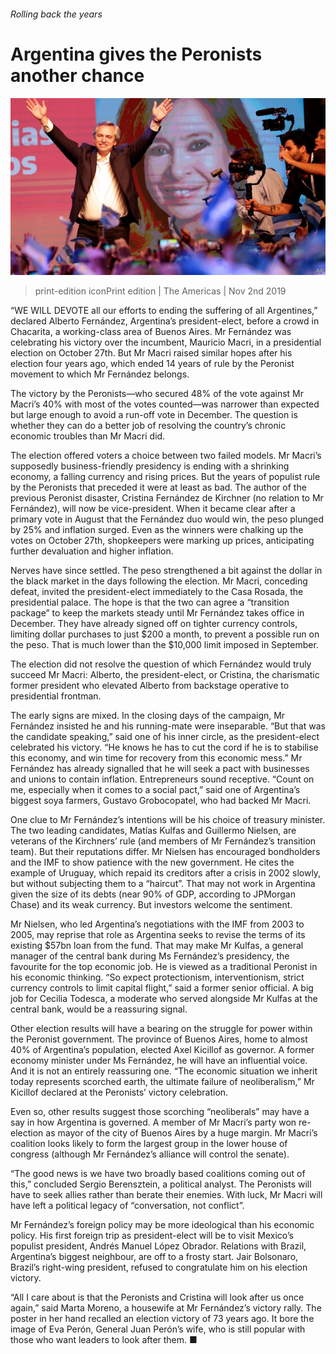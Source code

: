 ###### Rolling back the years

# Argentina gives the Peronists another chance 

![image](images/20191102_AMP001_0.jpg) 

> print-edition iconPrint edition | The Americas | Nov 2nd 2019 

“WE WILL DEVOTE all our efforts to ending the suffering of all Argentines,” declared Alberto Fernández, Argentina’s president-elect, before a crowd in Chacarita, a working-class area of Buenos Aires. Mr Fernández was celebrating his victory over the incumbent, Mauricio Macri, in a presidential election on October 27th. But Mr Macri raised similar hopes after his election four years ago, which ended 14 years of rule by the Peronist movement to which Mr Fernández belongs. 

The victory by the Peronists—who secured 48% of the vote against Mr Macri’s 40% with most of the votes counted—was narrower than expected but large enough to avoid a run-off vote in December. The question is whether they can do a better job of resolving the country’s chronic economic troubles than Mr Macri did. 

The election offered voters a choice between two failed models. Mr Macri’s supposedly business-friendly presidency is ending with a shrinking economy, a falling currency and rising prices. But the years of populist rule by the Peronists that preceded it were at least as bad. The author of the previous Peronist disaster, Cristina Fernández de Kirchner (no relation to Mr Fernández), will now be vice-president. When it became clear after a primary vote in August that the Fernández duo would win, the peso plunged by 25% and inflation surged. Even as the winners were chalking up the votes on October 27th, shopkeepers were marking up prices, anticipating further devaluation and higher inflation. 

Nerves have since settled. The peso strengthened a bit against the dollar in the black market in the days following the election. Mr Macri, conceding defeat, invited the president-elect immediately to the Casa Rosada, the presidential palace. The hope is that the two can agree a “transition package” to keep the markets steady until Mr Fernández takes office in December. They have already signed off on tighter currency controls, limiting dollar purchases to just $200 a month, to prevent a possible run on the peso. That is much lower than the $10,000 limit imposed in September. 

The election did not resolve the question of which Fernández would truly succeed Mr Macri: Alberto, the president-elect, or Cristina, the charismatic former president who elevated Alberto from backstage operative to presidential frontman. 

The early signs are mixed. In the closing days of the campaign, Mr Fernández insisted he and his running-mate were inseparable. “But that was the candidate speaking,” said one of his inner circle, as the president-elect celebrated his victory. “He knows he has to cut the cord if he is to stabilise this economy, and win time for recovery from this economic mess.” Mr Fernández has already signalled that he will seek a pact with businesses and unions to contain inflation. Entrepreneurs sound receptive. “Count on me, especially when it comes to a social pact,” said one of Argentina’s biggest soya farmers, Gustavo Grobocopatel, who had backed Mr Macri. 

One clue to Mr Fernández’s intentions will be his choice of treasury minister. The two leading candidates, Matías Kulfas and Guillermo Nielsen, are veterans of the Kirchners’ rule (and members of Mr Fernández’s transition team). But their reputations differ. Mr Nielsen has encouraged bondholders and the IMF to show patience with the new government. He cites the example of Uruguay, which repaid its creditors after a crisis in 2002 slowly, but without subjecting them to a “haircut”. That may not work in Argentina given the size of its debts (near 90% of GDP, according to JPMorgan Chase) and its weak currency. But investors welcome the sentiment.  

Mr Nielsen, who led Argentina’s negotiations with the IMF from 2003 to 2005, may reprise that role as Argentina seeks to revise the terms of its existing $57bn loan from the fund. That may make Mr Kulfas, a general manager of the central bank during Ms Fernández’s presidency, the favourite for the top economic job. He is viewed as a traditional Peronist in his economic thinking. “So expect protectionism, interventionism, strict currency controls to limit capital flight,” said a former senior official. A big job for Cecilia Todesca, a moderate who served alongside Mr Kulfas at the central bank, would be a reassuring signal. 

Other election results will have a bearing on the struggle for power within the Peronist government. The province of Buenos Aires, home to almost 40% of Argentina’s population, elected Axel Kicillof as governor. A former economy minister under Ms Fernández, he will have an influential voice. And it is not an entirely reassuring one. “The economic situation we inherit today represents scorched earth, the ultimate failure of neoliberalism,” Mr Kicillof declared at the Peronists’ victory celebration. 

Even so, other results suggest those scorching “neoliberals” may have a say in how Argentina is governed. A member of Mr Macri’s party won re-election as mayor of the city of Buenos Aires by a huge margin. Mr Macri’s coalition looks likely to form the largest group in the lower house of congress (although Mr Fernández’s alliance will control the senate). 

“The good news is we have two broadly based coalitions coming out of this,” concluded Sergio Berensztein, a political analyst. The Peronists will have to seek allies rather than berate their enemies. With luck, Mr Macri will have left a political legacy of “conversation, not conflict”.  

Mr Fernández’s foreign policy may be more ideological than his economic policy. His first foreign trip as president-elect will be to visit Mexico’s populist president, Andrés Manuel López Obrador. Relations with Brazil, Argentina’s biggest neighbour, are off to a frosty start. Jair Bolsonaro, Brazil’s right-wing president, refused to congratulate him on his election victory. 

“All I care about is that the Peronists and Cristina will look after us once again,” said Marta Moreno, a housewife at Mr Fernández’s victory rally. The poster in her hand recalled an election victory of 73 years ago. It bore the image of Eva Perón, General Juan Perón’s wife, who is still popular with those who want leaders to look after them. ■ 

